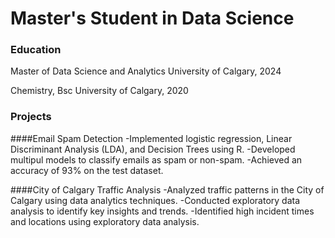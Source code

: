# Master's Student in Data Science 

### Education 
Master of Data Science and Analytics
University of Calgary, 2024

Chemistry, Bsc
University of Calgary, 2020

### Projects 

####Email Spam Detection 
-Implemented logistic regression, Linear Discriminant Analysis (LDA), and Decision Trees using R.
-Developed multipul models to classify emails as spam or non-spam.
-Achieved an accuracy of 93% on the test dataset.

####City of Calgary Traffic Analysis 
-Analyzed traffic patterns in the City of Calgary using data analytics techniques.
-Conducted exploratory data analysis to identify key insights and trends.
-Identified high incident times and locations using exploratory data analysis.

